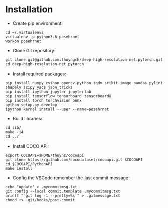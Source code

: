 # Installation

* Create pip environment:
```
cd ~/.virtualenvs
virtualenv -p python3.6 posehrnet
workon posehrnet
```

* Clone Git repository:
```
git clone git@github.com:thuyngch/deep-high-resolution-net.pytorch.git
cd deep-high-resolution-net.pytorch
```

* Install required packages:
```
pip install numpy cython opencv-python tqdm scikit-image pandas pylint shapely scipy yacs json_tricks
pip install ipython jupyter jupyterlab
pip install tensorflow tensorboard tensorboardX
pip install torch torchvision onnx
python setup.py develop
ipython kernel install --user --name=posehrnet
```

* Build libraries:
```
cd lib/
make -j4
cd ../
```

* Install COCO API:
```
export COCOAPI=$HOME/thuync/cocoapi
git clone https://github.com/cocodataset/cocoapi.git $COCOAPI
cd $COCOAPI/PythonAPI
make install
```

* Config the VSCode remember the last commit message:
```
echo "update" > .mycommitmsg.txt
git config --local commit.template .mycommitmsg.txt
printf "`git log -1 --pretty=%s`" > .gitmessage.txt
chmod +x .git/hooks/post-commit
```

